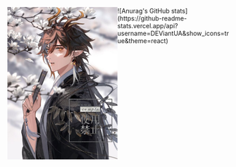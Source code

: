<p float="left">
  <img src='9a2771866534e0ef9654e19dd97b3db4.jpg' width='250' align="left">
<p float="left">
![Anurag's GitHub stats](https://github-readme-stats.vercel.app/api?username=DEViantUA&show_icons=true&theme=react)
